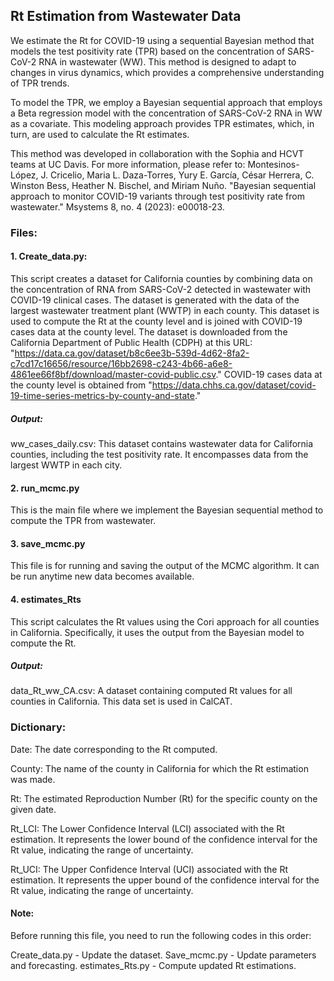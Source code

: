 
## Rt Estimation from Wastewater Data
We estimate the Rt for COVID-19 using a sequential Bayesian method that models the test positivity rate (TPR) based on the concentration of SARS-CoV-2 RNA in wastewater (WW). This method is designed to adapt to changes in virus dynamics, which provides a comprehensive understanding of TPR trends. 

To model the TPR, we employ a Bayesian sequential approach that employs a Beta regression model with the concentration of SARS-CoV-2 RNA in WW as a covariate. This modeling approach provides TPR estimates, which, in turn, are used to calculate the Rt estimates. 

This method was developed in collaboration with the Sophia and HCVT teams at UC Davis. For more information, please refer to: 
Montesinos-López, J. Cricelio, Maria L. Daza-Torres, Yury E. García, César Herrera, C. Winston Bess, Heather N. Bischel, and Miriam Nuño. "Bayesian sequential approach to monitor COVID-19 variants through test positivity rate from wastewater." Msystems 8, no. 4 (2023): e00018-23.

### Files:
#### 1. Create_data.py:
This script creates a dataset for California counties by combining data on the concentration of RNA from SARS-CoV-2 detected in wastewater with COVID-19 clinical cases.
The dataset is generated with the data of the largest wastewater treatment plant (WWTP) in each county. This dataset is used to compute the Rt at the county level and is joined with COVID-19 cases data at the county level.
The dataset is downloaded from the California Department of Public Health (CDPH) at this URL: "https://data.ca.gov/dataset/b8c6ee3b-539d-4d62-8fa2-c7cd17c16656/resource/16bb2698-c243-4b66-a6e8-4861ee66f8bf/download/master-covid-public.csv."
COVID-19 cases data at the county level is obtained from "https://data.chhs.ca.gov/dataset/covid-19-time-series-metrics-by-county-and-state."
##### Output:
ww_cases_daily.csv: This dataset contains wastewater data for California counties, including the test positivity rate. It encompasses data from the largest WWTP in each city.

#### 2. run_mcmc.py
This is the main file where we implement the Bayesian sequential method to compute the TPR from wastewater.

#### 3. save_mcmc.py 
This file is for running and saving the output of the MCMC algorithm. It can be run anytime new data becomes available.

#### 4. estimates_Rts
This script calculates the Rt values using the Cori approach for all counties in California. Specifically, it uses the output from the Bayesian model to compute the Rt.

##### Output:
data_Rt_ww_CA.csv: A dataset containing computed Rt values for all counties in California. This data set is used in CalCAT.

### Dictionary:
Date: The date corresponding to the Rt computed.

County: The name of the county in California for which the Rt estimation was made.

Rt: The estimated Reproduction Number (Rt) for the specific county on the given date.

Rt_LCI: The Lower Confidence Interval (LCI) associated with the Rt estimation. It represents the lower bound of the confidence interval for the Rt value, indicating the range of uncertainty.

Rt_UCI: The Upper Confidence Interval (UCI) associated with the Rt estimation. It represents the upper bound of the confidence interval for the Rt value, indicating the range of uncertainty.

#### Note:
Before running this file, you need to run the following codes in this order:

Create_data.py - Update the dataset.
Save_mcmc.py - Update parameters and forecasting.
estimates_Rts.py - Compute updated Rt estimations.

